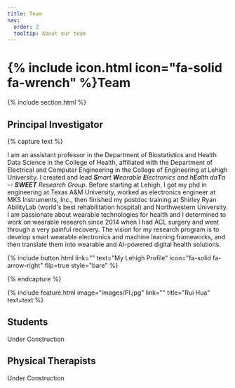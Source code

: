 ```yaml
---
title: Team
nav:
  order: 2
  tooltip: About our team
---
```


# {% include icon.html icon="fa-solid fa-wrench" %}Team

{% include section.html %}

## Principal Investigator

{% capture text %}

I am an assistant professor in the Department of Biostatistics and Health Data Science in the College of Health, affiliated with the Department of Electrical and Computer Engineering in the College of Engineering at Lehigh University. I created and lead _**S**mart **W**earable **E**lectronics and h**E**alth da**T**a -- **SWEET** Research Group_. Before starting at Lehigh, I got my phd in engineering at Texas A&M University, worked as electronics engineer at MKS Instruments, Inc., then finished my postdoc training at Shirley Ryan AbilityLab (world's best rehabilitation hospital) and Northwestern University. I am passionate about wearable technologies for health and I determined to work on wearable research since 2014 when I had ACL surgery and went through a very painful recovery. The vision for my research program is to develop smart wearable electronics and machine learning frameworks, and then translate them into wearable and AI-powered digital health solutions. 

{%
  include button.html
  link=""
  text="My Lehigh Profile"
  icon="fa-solid fa-arrow-right"
  flip=true
  style="bare"
%}

{% endcapture %}

{%
  include feature.html
  image="images/PI.jpg"
  link=""
  title="Rui Hua"
  text=text
%}

## Students
Under Construction


## Physical Therapists
Under Construction


